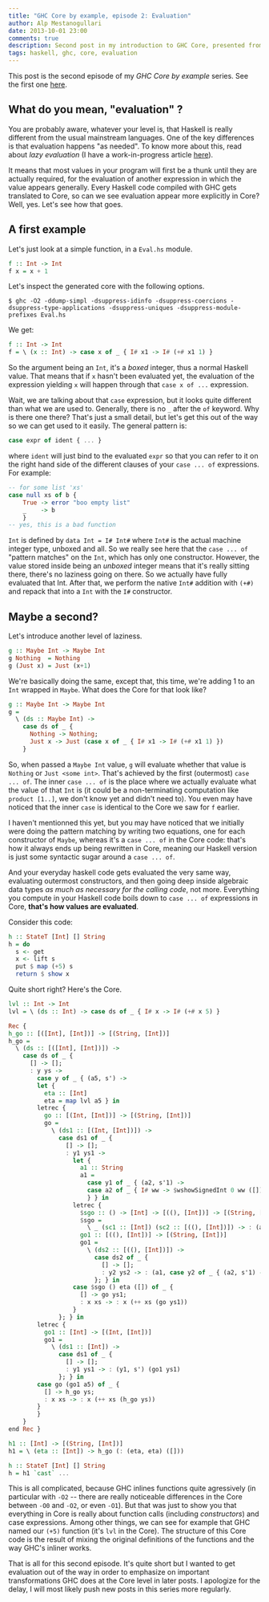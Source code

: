 ```yaml
---
title: "GHC Core by example, episode 2: Evaluation"
author: Alp Mestanogullari
date: 2013-10-01 23:00
comments: true
description: Second post in my introduction to GHC Core, presented from a concrete point of view.
tags: haskell, ghc, core, evaluation
---
```


This post is the second episode of my *GHC Core by example* series. See the first one [here](http://alpmestan.com/posts/2013-06-27-ghc-core-by-example-episode-1.html).

## What do you mean, "evaluation" ?

You are probably aware, whatever your level is, that Haskell is really different from the usual mainstream languages. One of the key differences is that evaluation happens "as needed". To know more about this, read about *lazy evaluation* (I have a work-in-progress article [here](http://github.com/alpmestan/oh-my-laziness)).

It means that most values in your program will first be a thunk until they are actually required, for the evaluation of another expression in which the value appears generally. Every Haskell code compiled with GHC gets translated to Core, so can we see evaluation appear more explicitly in Core? Well, yes. Let's see how that goes.

## A first example

Let's just look at a simple function, in a `Eval.hs` module.

``` haskell
f :: Int -> Int
f x = x + 1
```

Let's inspect the generated core with the following options.

``` 
$ ghc -O2 -ddump-simpl -dsuppress-idinfo -dsuppress-coercions -dsuppress-type-applications -dsuppress-uniques -dsuppress-module-prefixes Eval.hs
``` 

We get:

``` haskell
f :: Int -> Int
f = \ (x :: Int) -> case x of _ { I# x1 -> I# (+# x1 1) }
```

So the argument being an `Int`, it's a *boxed* integer, thus a normal Haskell value. That means that if `x` hasn't been evaluated yet, the evaluation of the expression yielding `x` will happen through that `case x of ...` expression. 

Wait, we are talking about that `case` expression, but it looks quite different than what we are used to. Generally, there is no `_` after the `of` keyword. Why is there one there? That's just a small detail, but let's get this out of the way so we can get used to it easily. The general pattern is:

``` haskell
case expr of ident { ... }
```

where `ident` will just bind to the evaluated `expr` so that you can refer to it on the right hand side of the different clauses of your `case ... of` expressions. For example:

``` haskell
-- for some list 'xs'
case null xs of b {
    True -> error "boo empty list"
    _    -> b
    }
-- yes, this is a bad function
```

`Int` is defined by `data Int = I# Int#` where `Int#` is the actual machine integer type, unboxed and all. So we really see here that the `case ... of` "pattern matches" on the `Int`, which has only one constructor. However, the value stored inside being an *unboxed* integer means that it's really sitting there, there's no laziness going on there. So we actually have fully evaluated that Int. After that, we perform the native `Int#` addition with `(+#)` and repack that into a `Int` with the `I#` constructor.

## Maybe a second?

Let's introduce another level of laziness.

``` haskell 
g :: Maybe Int -> Maybe Int
g Nothing  = Nothing
g (Just x) = Just (x+1)
```

We're basically doing the same, except that, this time, we're adding 1 to an `Int` wrapped in `Maybe`. What does the Core for that look like?

``` haskell
g :: Maybe Int -> Maybe Int
g =
  \ (ds :: Maybe Int) ->
    case ds of _ {
      Nothing -> Nothing;
      Just x -> Just (case x of _ { I# x1 -> I# (+# x1 1) })
    }
```

So, when passed a `Maybe Int` value, `g` will evaluate whether that value is `Nothing` or `Just <some int>`. That's achieved by the first (outermost) `case ... of`. The inner `case ... of` is the place where we actually evaluate what the value of that `Int` is (it could be a non-terminating computation like `product [1..]`, we don't know yet and didn't need to). You even may have noticed that the inner `case` is identical to the Core we saw for `f` earlier. 

I haven't mentionned this yet, but you may have noticed that we initially were doing the pattern matching by writing two 
equations, one for each constructor of `Maybe`, whereas it's a `case ... of` in the Core code: that's how it always ends up being rewritten in Core, meaning our Haskell version is just some syntactic sugar around a `case ... of`.

And your everyday haskell code gets evaluated the very same way, evaluating outermost constructors, and then going deep inside algebraic data types *as much as necessary for the calling code*, not more. Everything you compute in your Haskell code boils down to `case ... of` expressions in Core, **that's how values are evaluated**.

Consider this code:

``` haskell
h :: StateT [Int] [] String
h = do
  s <- get
  x <- lift s
  put $ map (+5) s
  return $ show x
```

Quite short right? Here's the Core.

``` haskell
lvl :: Int -> Int
lvl = \ (ds :: Int) -> case ds of _ { I# x -> I# (+# x 5) }

Rec {
h_go :: [([Int], [Int])] -> [(String, [Int])]
h_go =
  \ (ds :: [([Int], [Int])]) ->
    case ds of _ {
      [] -> [];
      : y ys ->
        case y of _ { (a5, s') ->
        let {
          eta :: [Int]
          eta = map lvl a5 } in
        letrec {
          go :: [(Int, [Int])] -> [(String, [Int])]
          go =
            \ (ds1 :: [(Int, [Int])]) ->
              case ds1 of _ {
                [] -> [];
                : y1 ys1 ->
                  let {
                    a1 :: String
                    a1 =
                      case y1 of _ { (a2, s'1) ->
                      case a2 of _ { I# ww -> $wshowSignedInt 0 ww ([]) }
                      } } in
                  letrec {
                    $sgo :: () -> [Int] -> [((), [Int])] -> [(String, [Int])]
                    $sgo =
                      \ _ (sc1 :: [Int]) (sc2 :: [((), [Int])]) -> : (a1, sc1) (go1 sc2);
                    go1 :: [((), [Int])] -> [(String, [Int])]
                    go1 =
                      \ (ds2 :: [((), [Int])]) ->
                        case ds2 of _ {
                          [] -> [];
                          : y2 ys2 -> : (a1, case y2 of _ { (a2, s'1) -> s'1 }) (go1 ys2)
                        }; } in
                  case $sgo () eta ([]) of _ {
                    [] -> go ys1;
                    : x xs -> : x (++ xs (go ys1))
                  }
              }; } in
        letrec {
          go1 :: [Int] -> [(Int, [Int])]
          go1 =
            \ (ds1 :: [Int]) ->
              case ds1 of _ {
                [] -> [];
                : y1 ys1 -> : (y1, s') (go1 ys1)
              }; } in
        case go (go1 a5) of _ {
          [] -> h_go ys;
          : x xs -> : x (++ xs (h_go ys))
        }
        }
    }
end Rec }

h1 :: [Int] -> [(String, [Int])]
h1 = \ (eta :: [Int]) -> h_go (: (eta, eta) ([]))

h :: StateT [Int] [] String
h = h1 `cast` ...
```

This is all complicated, because GHC inlines functions quite agressively (in particular with `-O2` -- there are really noticeable differences in the Core between `-O0` and `-O2`, or even `-O1`). But that was just to show you that everything in Core is really about function calls (including *constructors*) and case expressions. Among other things, we can see for example that GHC named our `(+5)` function (it's `lvl` in the Core). The structure of this Core code is the result of mixing the original definitions of the functions and the way GHC's inliner works.

That is all for this second episode. It's quite short but I wanted to get evaluation out of the way in order to emphasize on important transformations GHC does at the Core level in later posts. I apologize for the delay, I will most likely push new posts in this series more regularly.
